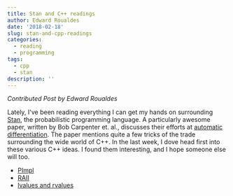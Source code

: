 ```yaml
---
title: Stan and C++ readings
author: Edward Roualdes
date: '2018-02-18'
slug: stan-and-cpp-readings
categories:
  - reading
  - programming
tags:
  - cpp
  - stan
description: ''
---
```


_Contributed Post by Edward Roualdes_


Lately, I've been reading everything I can get my hands on surrounding [Stan](http://mc-stan.org/), the probabilistic programming language.  A particularly awesome paper, written by Bob Carpenter et. al., discusses their efforts at [automatic differentiation](https://arxiv.org/abs/1509.07164). The paper mentions quite a few tricks of the trade surrounding the wide world of C++.  In the last week, I dove head first into these various C++ ideas.  I found them interesting, and I hope someone else will too.

* [PImpl](http://en.cppreference.com/w/cpp/language/pimpl)
* [RAII](http://en.cppreference.com/w/cpp/language/raii)
* [lvalues and rvalues](https://eli.thegreenplace.net/2011/12/15/understanding-lvalues-and-rvalues-in-c-and-c)